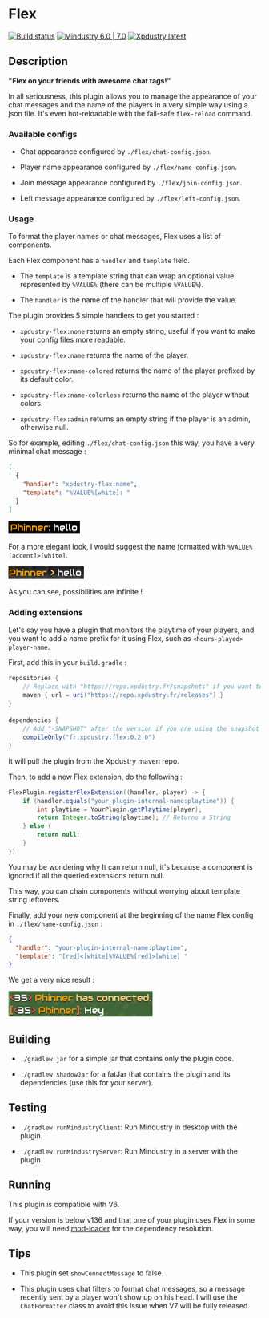 # Flex

[![Build status](https://github.com/Xpdustry/Flex/actions/workflows/build.yml/badge.svg?branch=master&event=push)](https://github.com/Xpdustry/Flex/actions/workflows/build.yml)
[![Mindustry 6.0 | 7.0 ](https://img.shields.io/badge/Mindustry-6.0%20%7C%207.0-ffd37f)](https://github.com/Anuken/Mindustry/releases)
[![Xpdustry latest](https://repo.xpdustry.fr/api/badge/latest/releases/fr/xpdustry/flex?color=00FFFF&name=Flex&prefix=v)](https://github.com/Xpdustry/Flex/releases)

## Description

**"Flex on your friends with awesome chat tags!"**

In all seriousness, this plugin allows you to manage the appearance of your chat messages and the name of the players in a very
simple way using a json file. It's even hot-reloadable with the fail-safe `flex-reload` command.

### Available configs

- Chat appearance configured by `./flex/chat-config.json`.

- Player name appearance configured by `./flex/name-config.json`.

- Join message appearance configured by `./flex/join-config.json`.

- Left message appearance configured by `./flex/left-config.json`.

### Usage

To format the player names or chat messages, Flex uses a list of components.

Each Flex component has a `handler` and `template` field.

- The `template` is a template string that can wrap an optional value represented by `%VALUE%` (there can be multiple `%VALUE%`).

- The `handler` is the name of the handler that will provide the value.

The plugin provides 5 simple handlers to get you started :

- `xpdustry-flex:none` returns an empty string, useful if you want to make your config files more readable.

- `xpdustry-flex:name` returns the name of the player.

- `xpdustry-flex:name-colored` returns the name of the player prefixed by its default color.

- `xpdustry-flex:name-colorless` returns the name of the player without colors.

- `xpdustry-flex:admin` returns an empty string if the player is an admin, otherwise null.

So for example, editing `./flex/chat-config.json` this way, you have a very minimal chat message :

```json
[
  {
    "handler": "xpdustry-flex:name",
    "template": "%VALUE%[white]: "
  }
]
```

![Example-1](.github/example-1.png)

For a more elegant look, I would suggest the name formatted with `%VALUE% [accent]>[white]`.

![Example-2](.github/example-2.png)

As you can see, possibilities are infinite !

### Adding extensions

Let's say you have a plugin that monitors the playtime of your players, and you want to add a name prefix for it using Flex, such as `<hours-played> player-name`.

First, add this in your `build.gradle` :

```gradle
repositories {
    // Replace with "https://repo.xpdustry.fr/snapshots" if you want to use snapshots
    maven { url = uri("https://repo.xpdustry.fr/releases") }
}

dependencies {
    // Add "-SNAPSHOT" after the version if you are using the snapshot repository
    compileOnly("fr.xpdustry:flex:0.2.0")
}
```

It will pull the plugin from the Xpdustry maven repo.

Then, to add a new Flex extension, do the following :

```java
FlexPlugin.registerFlexExtension((handler, player) -> {
    if (handler.equals("your-plugin-internal-name:playtime")) {
        int playtime = YourPlugin.getPlaytime(player);
        return Integer.toString(playtime); // Returns a String
    } else {
        return null;
    }
})
```

You may be wondering why It can return null, it's because a component is ignored if all the queried extensions return null.

This way, you can chain components without worrying about template string leftovers.

Finally, add your new component at the beginning of the name Flex config in `./flex/name-config.json` :

```json
{
  "handler": "your-plugin-internal-name:playtime",
  "template": "[red]<[white]%VALUE%[red]>[white] "
}
```

We get a very nice result :

![Example-3](.github/example-3.png)

## Building

- `./gradlew jar` for a simple jar that contains only the plugin code.

- `./gradlew shadowJar` for a fatJar that contains the plugin and its dependencies (use this for your server).

## Testing

- `./gradlew runMindustryClient`: Run Mindustry in desktop with the plugin.

- `./gradlew runMindustryServer`: Run Mindustry in a server with the plugin.

## Running

This plugin is compatible with V6.

If your version is below v136 and that one of your plugin uses Flex in some way, you will need [mod-loader](https://github.com/Xpdustry/ModLoaderPlugin) for the dependency resolution.

## Tips

- This plugin set `showConnectMessage` to false.

- This plugin uses chat filters to format chat messages, so a message recently sent by a player won't show up on his head. I will use the `ChatFormatter` class to avoid this issue when V7 will be fully released.
